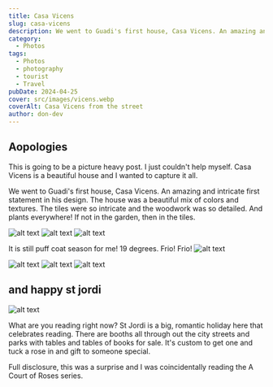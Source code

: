 ```yaml
---
title: Casa Vicens
slug: casa-vicens
description: We went to Guadi's first house, Casa Vicens. An amazing and intricate first statement in his design.
category:
  - Photos
tags:
  - Photos
  - photography
  - tourist
  - Travel
pubDate: 2024-04-25
cover: src/images/vicens.webp
coverAlt: Casa Vicens from the street
author: don-dev
---
```

## Aopologies 
This is going to be a picture heavy post. I just couldn't help myself. Casa Vicens is a beautiful house and I wanted to capture it all.

We went to Guadi's first house, Casa Vicens. An amazing and intricate first statement in his design. The house was a beautiful mix of colors and textures. The tiles were so intricate and the woodwork was so detailed. And plants everywhere! If not in the garden, then in the tiles.

![alt text](/images/Pasted_image_20240603111515.png)
![alt text](/images/Pasted_image_20240603111533.png)
![alt text](/images/Pasted_image_20240603111546.png)

It is still puff coat season for me! 19 degrees. Frio! Frio!
![alt text](/images/Pasted_image_20240603111656.png)

![alt text](/images/Pasted_image_20240603111751.png)
![alt text](/images/Pasted_image_20240603111804.png)
![alt text](/images/Pasted_image_20240603111826.png)

## and happy st jordi
![alt text](/images/Pasted_image_20240603111949.png)

What are you reading right now? St Jordi is a big, romantic holiday here that celebrates reading. There are booths all through out the city streets and parks with tables and tables of books for sale. It's custom to get one and tuck a rose in and gift to someone special.

Full disclosure, this was a surprise and I was coincidentally reading the A Court of Roses series.
